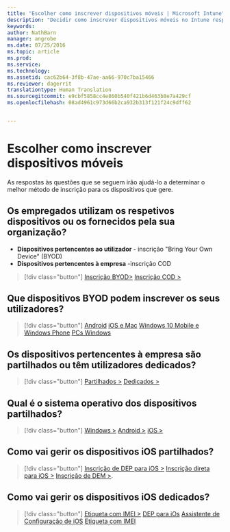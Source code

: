 ```yaml
---
title: "Escolher como inscrever dispositivos móveis | Microsoft Intune"
description: "Decidir como inscrever dispositivos móveis no Intune respondendo a algumas perguntas simples"
keywords: 
author: NathBarn
manager: angrobe
ms.date: 07/25/2016
ms.topic: article
ms.prod: 
ms.service: 
ms.technology: 
ms.assetid: cac62b64-3f8b-47ae-aa66-970c7ba15466
ms.reviewer: dagerrit
translationtype: Human Translation
ms.sourcegitcommit: e9cbf5858cc4e860b540f421b6d463b8e7a429cf
ms.openlocfilehash: 08ad4961c973d66b2ca932b313f121f24c9dff62


---
```


# Escolher como inscrever dispositivos móveis

As respostas às questões que se seguem irão ajudá-lo a determinar o melhor método de inscrição para os dispositivos que gere.

## **Os empregados utilizam os respetivos dispositivos ou os fornecidos pela sua organização?**

  - **Dispositivos pertencentes ao utilizador** - inscrição "Bring Your Own Device" (BYOD)
  - **Dispositivos pertencentes à empresa** -inscrição COD

> [!div class="button"]
[Inscrição BYOD>](#what-byod-devices-can-your-users-enroll)   [Inscrição COD >](#are-your-company-owned-devices-shared-or-do-they-have-dedicated-users)

## **Que dispositivos BYOD podem inscrever os seus utilizadores?**

> [!div class="button"]
[Android](/intune/deploy-use/set-up-android-management-with-microsoft-intune) [iOS e Mac](/intune/deploy-use/set-up-ios-and-mac-management-with-microsoft-intune) [Windows 10 Mobile e Windows Phone](/intune/deploy-use/set-up-windows-phone-management-with-microsoft-intune) [PCs Windows](/intune/deploy-use/set-up-windows-device-management-with-microsoft-intune)

## **Os dispositivos pertencentes à empresa são partilhados ou têm utilizadores dedicados?**

> [!div class="button"]
[Partilhados >](#what-operating-system-are-your-shared-devices-running)   [Dedicados >](#how-will-you-manage-dedicated-ios-devices)


## **Qual é o sistema operativo dos dispositivos partilhados?**

  > [!div class="button"]
  [Windows >](/intune/deploy-use/enroll-corporate-owned-devices-with-the-device-enrollment-manager-in-microsoft-intune) [Android >](/intune/deploy-use/enroll-corporate-owned-devices-with-the-device-enrollment-manager-in-microsoft-intune) [iOS >](#how-will-you-manage-shared-ios-devices)

## **Como vai gerir os dispositivos iOS partilhados?**

  > [!div class="button"]
  [Inscrição de DEP para iOS >](/intune/deploy-use/ios-device-enrollment-program-in-microsoft-intune) [Inscrição direta para iOS >](/intune/deploy-use/ios-direct-enrollment-in-microsoft-intune)  [Inscrição de DEM >](/intune/deploy-use/enroll-corporate-owned-devices-with-the-device-enrollment-manager-in-microsoft-intune).

## **Como vai gerir os dispositivos iOS dedicados?**

  > [!div class="button"]
  [Etiqueta com IMEI >](/intune/deploy-use/specify-corporate-owned-devices-with-international-mobile-equipment-identity-imei-numbers) [DEP para iOs](/intune/deploy-use/ios-device-enrollment-program-in-microsoft-intune) [Assistente de Configuração de iOS](/intune/deploy-use/ios-setup-assistant-enrollment-in-microsoft-intune) [Etiqueta com IMEI](/intune/deploy-use/specify-corporate-owned-devices-with-international-mobile-equipment-identity-imei-numbers)



<!--HONumber=Jul16_HO4-->


